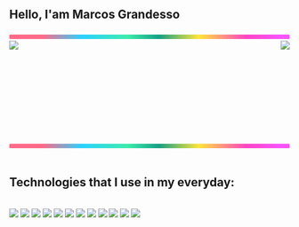 ## Hello, I'am Marcos Grandesso

<img src="./lineBar.png" width="100%" height="8px"/>
<div>
  <img  height="180em" src="https://github-readme-stats.vercel.app/api?username=MarcosGrandesso&show_icons=true&count_private=true&title_color=80F7D4&icon_color=9d00ff&text_color=c9d1d9&bg_color=0d1117&border_c"/>
  <img align="right" height="180em" src="https://github-readme-stats.vercel.app/api/top-langs/?username=MarcosGrandesso&layout=compact&title_color=80F7D4&text_color=fff&bg_color=0d1117&border_c"/>
</div>
<br>
<img src="./lineBar.png" width="100%" height="8px"/>


<div><br />

## Technologies that I use in my everyday:
<br />

  <div>
    <img height='60' src="https://cdn.jsdelivr.net/gh/devicons/devicon/icons/html5/html5-original.svg" />
    <img height='60' src="https://cdn.jsdelivr.net/gh/devicons/devicon/icons/css3/css3-original.svg" />
    <img height='60' src="https://cdn.jsdelivr.net/gh/devicons/devicon/icons/javascript/javascript-original.svg" />
    <img height='60' src="https://cdn.jsdelivr.net/gh/devicons/devicon/icons/python/python-original.svg" />
    <img height='60' src="https://cdn.jsdelivr.net/gh/devicons/devicon/icons/vuejs/vuejs-original-wordmark.svg" />
    <img height='60' src="https://cdn.jsdelivr.net/gh/devicons/devicon/icons/django/django-plain.svg" />   
    <img height='60' src="https://cdn.jsdelivr.net/gh/devicons/devicon/icons/docker/docker-original.svg" />
    <img height='60' src="https://cdn.jsdelivr.net/gh/devicons/devicon/icons/git/git-original-wordmark.svg" />
    <img height='60' src='https://cdn.jsdelivr.net/gh/devicons/devicon/icons/gitlab/gitlab-original-wordmark.svg' />
    <img height='60' src='https://cdn.jsdelivr.net/gh/devicons/devicon/icons/ionic/ionic-original.svg' />
    <img height='60' src="https://cdn.jsdelivr.net/gh/devicons/devicon/icons/linux/linux-plain.svg" />
    <img height='60' src="https://cdn.jsdelivr.net/gh/devicons/devicon/icons/postgresql/postgresql-plain.svg" />

  </div>
</div>

<div><br />
